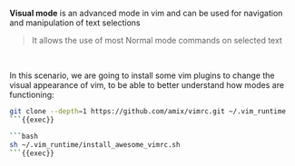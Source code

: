 **Visual mode** is an advanced mode in vim and can be used for navigation and manipulation of text selections 

>   It allows the use of most Normal mode commands on selected text

&nbsp;

In this scenario, we are going to install some vim plugins to change the visual appearance of vim, to be able to better understand how modes are functioning:

```bash
git clone --depth=1 https://github.com/amix/vimrc.git ~/.vim_runtime
```{{exec}}

```bash
sh ~/.vim_runtime/install_awesome_vimrc.sh
```{{exec}}

